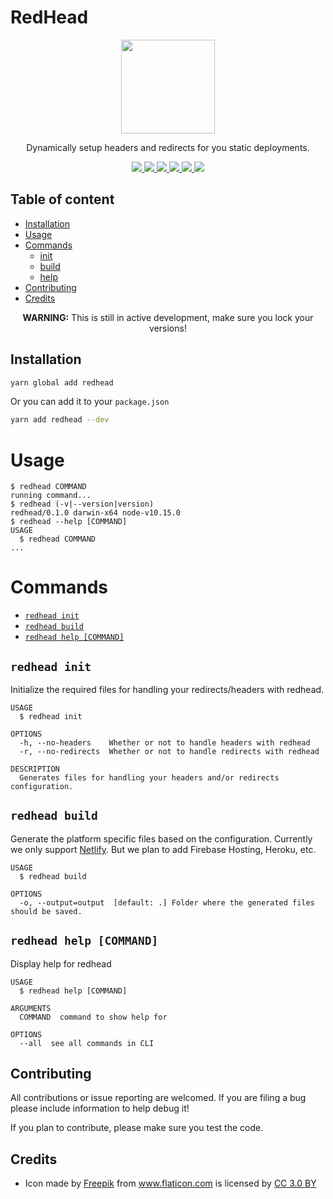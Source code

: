 RedHead
===============

<p align="center">
  <img src="https://user-images.githubusercontent.com/7522836/52180611-50422c80-27c7-11e9-92c1-3ee2d4b6bd83.png" height="150px">
  <p align="center">Dynamically setup headers and redirects for you static deployments.<p>
  <p align="center">
    <a href="https://npmjs.org/package/redhead">
      <img src="https://img.shields.io/npm/v/redhead.svg" />
    </a>
    <a href="https://oclif.io">
      <img src="https://img.shields.io/badge/cli-oclif-brightgreen.svg" />
    </a>
    <a href="https://circleci.com/gh/streaver/redhead/tree/master">
      <img src="https://circleci.com/gh/streaver/redhead/tree/master.svg?style=shield" />
    </a>
    <a href="https://codeclimate.com/github/streaver/redhead">
      <img src="https://img.shields.io/codeclimate/coverage/streaver/redhead.svg?style=flat" />
    </a>
    <a href="https://codeclimate.com/github/streaver/redhead">
      <img src="https://img.shields.io/codeclimate/maintainability/streaver/redhead.svg?style=flat" />
    </a>
    <a href="https://github.com/streaver/redhead/blob/master/LICENSE">
      <img src="https://img.shields.io/github/license/streaver/redhead.svg" />
    </a>
  </p>
</p>

<!-- toc -->
## Table of content
* [Installation](#installation)
* [Usage](#usage)
* [Commands](#commands)
  * [init](#redhead-init)
  * [build](#redhead-build)
  * [help](#redhead-help-command)
* [Contributing](#contributing)
* [Credits](#credits)
<!-- tocstop -->

<!-- installation -->

<p align="center"><strong>WARNING:</strong> This is still in active development, make sure you lock your versions!<p>

## Installation

```bash
yarn global add redhead
```

Or you can add it to your `package.json`

```bash
yarn add redhead --dev
```
<!-- installationstop -->

<!-- usage -->
# Usage

```sh-session
$ redhead COMMAND
running command...
$ redhead (-v|--version|version)
redhead/0.1.0 darwin-x64 node-v10.15.0
$ redhead --help [COMMAND]
USAGE
  $ redhead COMMAND
...
```
<!-- usagestop -->

<!-- commands -->
# Commands

* [`redhead init`](#redhead-init)
* [`redhead build`](#redhead-build)
* [`redhead help [COMMAND]`](#redhead-help-command)

## `redhead init`

Initialize the required files for handling your redirects/headers with redhead.

```
USAGE
  $ redhead init

OPTIONS
  -h, --no-headers    Whether or not to handle headers with redhead
  -r, --no-redirects  Whether or not to handle redirects with redhead

DESCRIPTION
  Generates files for handling your headers and/or redirects configuration.
```

## `redhead build`

Generate the platform specific files based on the configuration. Currently we only support [Netlify](https://www.netlify.com/). But we plan to add Firebase Hosting, Heroku, etc.

```
USAGE
  $ redhead build

OPTIONS
  -o, --output=output  [default: .] Folder where the generated files should be saved.
```

## `redhead help [COMMAND]`

Display help for redhead

```
USAGE
  $ redhead help [COMMAND]

ARGUMENTS
  COMMAND  command to show help for

OPTIONS
  --all  see all commands in CLI
```
<!-- commandsstop -->

<!-- contributing -->
## Contributing

All contributions or issue reporting are welcomed. If you are filing a bug please include information to help debug it!

If you plan to contribute, please make sure you test the code.

<!-- contributingstop -->

<!-- credits -->
## Credits

- <div>Icon made by <a href="https://www.freepik.com/" title="Freepik">Freepik</a> from <a href="https://www.flaticon.com/" 			    title="Flaticon">www.flaticon.com</a> is licensed by <a href="http://creativecommons.org/licenses/by/3.0/" 			    title="Creative Commons BY 3.0" target="_blank">CC 3.0 BY</a></div>
<!-- creditsstop -->
